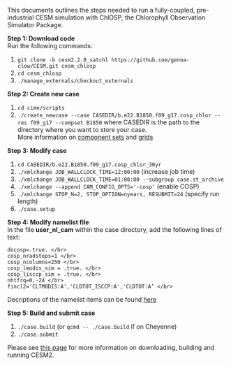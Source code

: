 This documents outlines the steps needed to run a fully-coupled, pre-industrial CESM simulation with ChlOSP, the Chlorophyll Observation Simulator Package. 

**Step 1: Download code** </br>
Run the following commands: 
  1. `git clone -b cesm2.2.0_satchl https://github.com/genna-clow/CESM.git cesm_chlosp` </br>
  2. `cd cesm_chlosp` </br>
  3. `./manage_externals/checkout_externals` </br> 

**Step 2: Create new case** </br>
  1. `cd cime/scripts`
  2. `./create_newcase --case CASEDIR/b.e22.B1850.f09_g17.cosp_chlor --res f09_g17 --compset B1850` where CASEDIR is the path to the directory where you want to store your case. </br> 
More information on [component sets](https://docs.cesm.ucar.edu/models/cesm2/config/compsets.html) and [grids](https://docs.cesm.ucar.edu/models/cesm2/config/grids.html)

**Step 3: Modify case** </br>
  1. `cd CASEDIR/b.e22.B1850.f09_g17.cosp_chlor_30yr`
  2. `./xmlchange JOB_WALLCLOCK_TIME=12:00:00` (increase job time)
  3. `./xmlchange JOB_WALLCLOCK_TIME=01:00:00 --subgroup case.st_archive`
  4. `./xmlchange --append CAM_CONFIG_OPTS='-cosp'` (enable COSP)
  5. `./xmlchange STOP_N=2, STOP_OPTION=nyears, RESUBMIT=24` (specify run length)
  6. `./case.setup`

**Step 4: Modify namelist file** </br>
In the file **user_nl_cam** within the case directory, add the following lines of text: </br>
```
docosp=.true. </br>
cosp_nradsteps=1 </br>
cosp_ncolumns=250 </br>
cosp_lmodis_sim = .true. </br>
cosp_lisccp_sim = .true. </br>
nhtfrq=0,-24 </br>
fincl2='CLTMODIS:A','CLDTOT_ISCCP:A','CLDTOT:A’ </br>
```
Decriptions of the namelist items can be found [here](https://docs.cesm.ucar.edu/models/cesm2/settings/current/cam_nml.html)

**Step 5: Build and submit case** 
  1. `./case.build` (or `qcmd -- ./case.build` if on Cheyenne)
  2. `./case.submit`

Please see [this page](https://escomp.github.io/CESM/versions/cesm2.2/html/introduction.html) for more information on downloading, building and running CESM2. 
